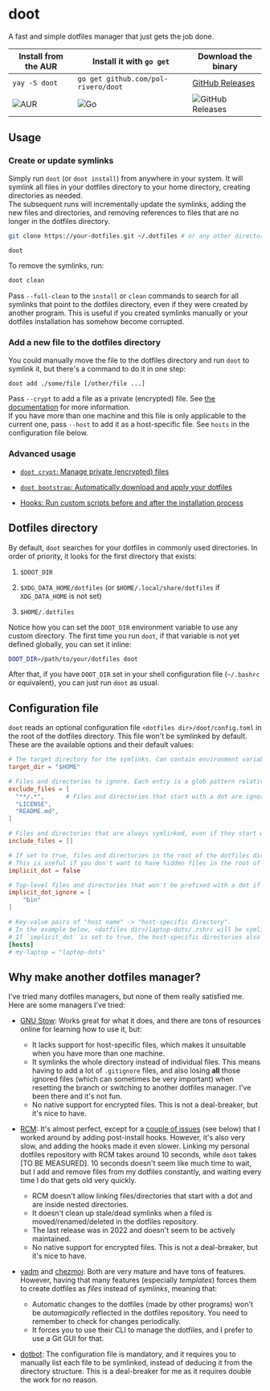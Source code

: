 # doot

A fast and simple dotfiles manager that just gets the job done.

| Install from the AUR | Install it with `go get` | Download the binary |
| --- | --- | --- |
| `yay -S doot` | `go get github.com/pol-rivero/doot` | [GitHub Releases](https://github.com/pol-rivero/doot/releases/tag/latest) |
| ![AUR](https://img.shields.io/aur/version/doot) | ![Go](https://img.shields.io/github/go-mod/go-version/pol-rivero/doot) | ![GitHub Releases](https://img.shields.io/github/v/release/pol-rivero/doot) |

## Usage

### Create or update symlinks

Simply run `doot` (or `doot install`) from anywhere in your system. It will symlink all files in your dotfiles directory to your home directory, creating directories as needed.  
The subsequent runs will incrementally update the symlinks, adding the new files and directories, and removing references to files that are no longer in the dotfiles directory.

```sh
git clone https://your-dotfiles.git ~/.dotfiles # or any other directory

doot
```

To remove the symlinks, run:

```sh
doot clean
```

Pass `--full-clean` to the `install` or `clean` commands to search for all symlinks that point to the dotfiles directory, even if they were created by another program. This is useful if you created symlinks manually or your dotfiles installation has somehow become corrupted. 


### Add a new file to the dotfiles directory

You could manually move the file to the dotfiles directory and run `doot` to symlink it, but there's a command to do it in one step:

```sh
doot add ./some/file [/other/file ...]
```

Pass `--crypt` to add a file as a private (encrypted) file. See [the documentation](docs/encryption.md) for more information.  
If you have more than one machine and this file is only applicable to the current one, pass `--host` to add it as a host-specific file. See `hosts` in the configuration file below.


### Advanced usage

- [`doot crypt`: Manage private (encrypted) files](docs/encryption.md)

- [`doot bootstrap`: Automatically download and apply your dotfiles](docs/bootstrap.md)

- [Hooks: Run custom scripts before and after the installation process](docs/hooks.md)


## Dotfiles directory

By default, `doot` searches for your dotfiles in commonly used directories. In order of priority, it looks for the first directory that exists:

1. `$DOOT_DIR`

2. `$XDG_DATA_HOME/dotfiles` (or `$HOME/.local/share/dotfiles` if `XDG_DATA_HOME` is not set)

3. `$HOME/.dotfiles`

Notice how you can set the `DOOT_DIR` environment variable to use any custom directory. The first time you run `doot`, if that variable is not yet defined globally, you can set it inline:

```sh
DOOT_DIR=/path/to/your/dotfiles doot
```

After that, if you have `DOOT_DIR` set in your shell configuration file (`~/.bashrc` or equivalent), you can just run `doot` as usual.

## Configuration file

`doot` reads an optional configuration file `<dotfiles dir>/doot/config.toml` in the root of the dotfiles directory. This file won't be symlinked by default. These are the available options and their default values:

```toml
# The target directory for the symlinks. Can contain environment variables.
target_dir = "$HOME"

# Files and directories to ignore. Each entry is a glob pattern relative to the dotfiles directory.
exclude_files = [
  "**/.*",      # Files and directories that start with a dot are ignored by default
  "LICENSE",
  "README.md",
]

# Files and directories that are always symlinked, even if they start with a dot or match a pattern in `exclude_files`. Each entry is a glob pattern relative to the dotfiles directory.
include_files = []

# If set to true, files and directories in the root of the dotfiles directory will be prefixed with a dot. For example, `<dotfiles dir>/config/foo` will be symlinked to `~/.config/foo`.
# This is useful if you don't want to have hidden files in the root of the dotfiles directory.
implicit_dot = false

# Top-level files and directories that won't be prefixed with a dot if `implicit_dot` is set to true. Each entry is the name of a file or directory in the root of the dotfiles directory.
implicit_dot_ignore = [
    "bin"
]

# Key-value pairs of "host name" -> "host-specific directory".
# In the example below, <dotfiles dir>/laptop-dots/.zshrc will be symlinked to ~/.zshrc, taking precedence over <dotfiles dir>/.zshrc, if the hostname is "my-laptop".
# If `implicit_dot` is set to true, the host-specific directories also count as top-level. For example, <dotfiles dir>/laptop-dots/config/foo will be symlinked to ~/.config/foo.
[hosts]
# my-laptop = "laptop-dots"
```

## Why make another dotfiles manager?

I've tried many dotfiles managers, but none of them really satisfied me. Here are some managers I've tried:

- [GNU Stow](https://www.gnu.org/software/stow/): Works great for what it does, and there are tons of resources online for learning how to use it, but:
  - It lacks support for host-specific files, which makes it unsuitable when you have more than one machine.
  - It symlinks the whole directory instead of individual files. This means having to add a lot of `.gitignore` files, and also losing **all** those ignored files (which can sometimes be very important) when resetting the branch or switching to another dotfiles manager. I've been there and it's not fun.
  - No native support for encrypted files. This is not a deal-breaker, but it's nice to have.

- [RCM](https://thoughtbot.github.io/rcm/): It's almost perfect, except for a [couple of issues](https://github.com/thoughtbot/rcm/issues/306) (see below) that I worked around by adding post-install hooks. However, it's also very slow, and adding the hooks made it even slower. Linking my personal dotfiles repository with RCM takes around 10 seconds, while `doot` takes [TO BE MEASURED]. 10 seconds doesn't seem like much time to wait, but I add and remove files from my dotfiles constantly, and waiting every time I do that gets old very quickly.
  - RCM doesn't allow linking files/directories that start with a dot and are inside nested directories.
  - It doesn't clean up stale/dead symlinks when a filed is moved/renamed/deleted in the dotfiles repository. 
  - The last release was in 2022 and doesn't seem to be actively maintained.
  - No native support for encrypted files. This is not a deal-breaker, but it's nice to have.

- [yadm](https://yadm.io/) and [chezmoi](https://www.chezmoi.io/): Both are very mature and have tons of features. However, having that many features (especially *templates*) forces them to create dotfiles as *files* instead of *symlinks*, meaning that:
  - Automatic changes to the dotfiles (made by other programs) won't be *automagically* reflected in the dotfiles repository. You need to remember to check for changes periodically.
  - It forces you to use their CLI to manage the dotfiles, and I prefer to use a Git GUI for that.

- [dotbot](https://github.com/anishathalye/dotbot): The configuration file is mandatory, and it requires you to manually list each file to be symlinked, instead of deducing it from the directory structure. This is a deal-breaker for me as it requires double the work for no reason.
